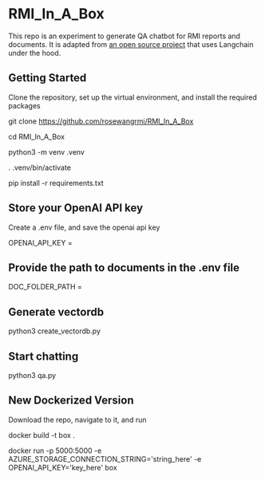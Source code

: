 # RMI_In_A_Box

This repo is an experiment to generate QA chatbot for RMI reports and documents. It is adapted from [an open source project](https://github.com/smaameri/multi-doc-chatbot#summary) that uses Langchain under the hood.

## Getting Started  

Clone the repository, set up the virtual environment, and install the required packages

git clone https://github.com/rosewangrmi/RMI_In_A_Box

cd RMI_In_A_Box

python3 -m venv .venv

. .venv/bin/activate

pip install -r requirements.txt


## Store your OpenAI API key

Create a .env file, and save the openai api key

OPENAI_API_KEY =


## Provide the path to documents in the .env file

DOC_FOLDER_PATH =

## Generate vectordb
python3 create_vectordb.py

## Start chatting
python3 qa.py

## New Dockerized Version

Download the repo, navigate to it, and run

docker build -t box .

docker run -p 5000:5000 -e AZURE_STORAGE_CONNECTION_STRING='string_here' -e OPENAI_API_KEY='key_here' box
